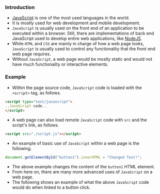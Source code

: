 ### Introduction
- [JavaScript](https://en.wikipedia.org/wiki/JavaScript) is one of the most used languages in the world. 
- It is mostly used for web development and mobile development. 
- `JavaScript` is usually used on the front end of an application to be executed within a browser. Still, there are implementations of back end JavaScript used to develop entire web applications, like [NodeJS](https://nodejs.org/en/about/).
- While `HTML` and `CSS` are mainly in charge of how a web page looks, `JavaScript` is usually used to control any functionality that the front end web page requires. 
- Without `JavaScript`, a web page would be mostly static and would not have much functionality or interactive elements.



### Example
- Within the page source code, `JavaScript` code is loaded with the `<script>` tag, as follows.
```html
<script type="text/javascript">
..JavaScript code..
</script>
```
- A web page can also load remote `JavaScript` code with `src` and the script's link, as follows.
```html
<script src="./script.js"></script>
```
-  An example of basic use of `JavaScript` within a web page is the following.
```javascript
document.getElementById("button1").innerHTML = "Changed Text!";
```
- The above example changes the content of the `button1` HTML element. 
- From here on, there are many more advanced uses of `JavaScript` on a web page. 
- The following shows an example of what the above `JavaScript` code would do when linked to a button click.